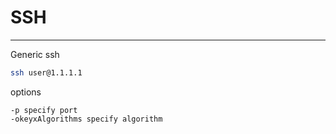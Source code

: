# SSH

---



Generic ssh

~~~bash
ssh user@1.1.1.1
~~~



options

~~~
-p specify port
-okeyxAlgorithms specify algorithm
~~~


